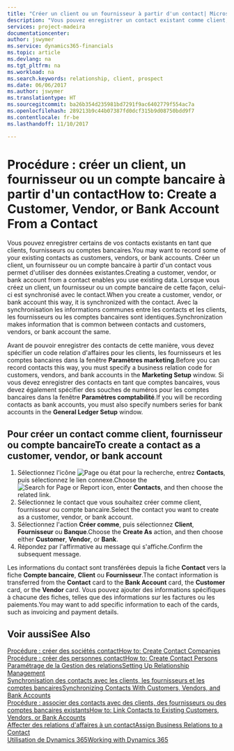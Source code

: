 ```yaml
---
title: "Créer un client ou un fournisseur à partir d'un contact| Microsoft Docs"
description: "Vous pouvez enregistrer un contact existant comme client, fournisseur, ou compte bancaire à l'aide des données existantes et spécifier une relation d'affaires."
services: project-madeira
documentationcenter: 
author: jswymer
ms.service: dynamics365-financials
ms.topic: article
ms.devlang: na
ms.tgt_pltfrm: na
ms.workload: na
ms.search.keywords: relationship, client, prospect
ms.date: 06/06/2017
ms.author: jswymer
ms.translationtype: HT
ms.sourcegitcommit: ba26b354d235981bd7291f9ac6402779f554ac7a
ms.openlocfilehash: 289213b9c44b07387fd0dcf315b9d08750bdd9f7
ms.contentlocale: fr-be
ms.lasthandoff: 11/10/2017

---
```

# <a name="how-to-create-a-customer-vendor-or-bank-account-from-a-contact"></a><span data-ttu-id="6d145-103">Procédure : créer un client, un fournisseur ou un compte bancaire à partir d'un contact</span><span class="sxs-lookup"><span data-stu-id="6d145-103">How to: Create a Customer, Vendor, or Bank Account From a Contact</span></span>
<span data-ttu-id="6d145-104">Vous pouvez enregistrer certains de vos contacts existants en tant que clients, fournisseurs ou comptes bancaires.</span><span class="sxs-lookup"><span data-stu-id="6d145-104">You may want to record some of your existing contacts as customers, vendors, or bank accounts.</span></span> <span data-ttu-id="6d145-105">Créer un client, un fournisseur ou un compte bancaire à partir d'un contact vous permet d'utiliser des données existantes.</span><span class="sxs-lookup"><span data-stu-id="6d145-105">Creating a customer, vendor, or bank account from a contact enables you use existing data.</span></span> <span data-ttu-id="6d145-106">Lorsque vous créez un client, un fournisseur ou un compte bancaire de cette façon, celui-ci est synchronisé avec le contact.</span><span class="sxs-lookup"><span data-stu-id="6d145-106">When you create a customer, vendor, or bank account this way, it is synchronized with the contact.</span></span> <span data-ttu-id="6d145-107">Avec la synchronisation les informations communes entre les contacts et les clients, les fournisseurs ou les comptes bancaires sont identiques.</span><span class="sxs-lookup"><span data-stu-id="6d145-107">Synchronization makes information that is common between contacts and customers, vendors, or bank account the same.</span></span>

<span data-ttu-id="6d145-108">Avant de pouvoir enregistrer des contacts de cette manière, vous devez spécifier un code relation d'affaires pour les clients, les fournisseurs et les comptes bancaires dans la fenêtre **Paramètres marketing**.</span><span class="sxs-lookup"><span data-stu-id="6d145-108">Before you can record contacts this way, you must specify a business relation code for customers, vendors, and bank accounts in the **Marketing Setup** window.</span></span> <span data-ttu-id="6d145-109">Si vous devez enregistrer des contacts en tant que comptes bancaires, vous devez également spécifier des souches de numéros pour les comptes bancaires dans la fenêtre **Paramètres comptabilité**.</span><span class="sxs-lookup"><span data-stu-id="6d145-109">If you will be recording contacts as bank accounts, you must also specify numbers series for bank accounts in the **General Ledger Setup** window.</span></span>

## <a name="to-create-a-contact-as-a-customer-vendor-or-bank-account"></a><span data-ttu-id="6d145-110">Pour créer un contact comme client, fournisseur ou compte bancaire</span><span class="sxs-lookup"><span data-stu-id="6d145-110">To create a contact as a customer, vendor, or bank account</span></span>
1. <span data-ttu-id="6d145-111">Sélectionnez l'icône ![Page ou état pour la recherche](media/ui-search/search_small.png "Page ou état pour la recherche"), entrez **Contacts**, puis sélectionnez le lien connexe.</span><span class="sxs-lookup"><span data-stu-id="6d145-111">Choose the ![Search for Page or Report](media/ui-search/search_small.png "Search for Page or Report icon") icon, enter **Contacts**, and then choose the related link.</span></span>
2. <span data-ttu-id="6d145-112">Sélectionnez le contact que vous souhaitez créer comme client, fournisseur ou compte bancaire.</span><span class="sxs-lookup"><span data-stu-id="6d145-112">Select the contact you want to create as a customer, vendor, or bank account.</span></span>
3. <span data-ttu-id="6d145-113">Sélectionnez l'action **Créer comme**, puis sélectionnez **Client**, **Fournisseur** ou **Banque**.</span><span class="sxs-lookup"><span data-stu-id="6d145-113">Choose the **Create As** action, and then choose either **Customer**, **Vendor**, or **Bank**.</span></span>
4. <span data-ttu-id="6d145-114">Répondez par l'affirmative au message qui s'affiche.</span><span class="sxs-lookup"><span data-stu-id="6d145-114">Confirm the subsequent message.</span></span>

<span data-ttu-id="6d145-115">Les informations du contact sont transférées depuis la fiche **Contact** vers la fiche **Compte bancaire**, **Client** ou **Fournisseur**.</span><span class="sxs-lookup"><span data-stu-id="6d145-115">The contact information is transferred from the **Contact** card to the **Bank Account** card, the **Customer** card, or the **Vendor** card.</span></span> <span data-ttu-id="6d145-116">Vous pouvez ajouter des informations spécifiques à chacune des fiches, telles que des informations sur les factures ou les paiements.</span><span class="sxs-lookup"><span data-stu-id="6d145-116">You may want to add specific information to each of the cards, such as invoicing and payment details.</span></span>

## <a name="see-also"></a><span data-ttu-id="6d145-117">Voir aussi</span><span class="sxs-lookup"><span data-stu-id="6d145-117">See Also</span></span>
[<span data-ttu-id="6d145-118">Procédure : créer des sociétés contact</span><span class="sxs-lookup"><span data-stu-id="6d145-118">How to: Create Contact Companies</span></span>](marketing-create-contact-companies.md)  
[<span data-ttu-id="6d145-119">Procédure : créer des personnes contact</span><span class="sxs-lookup"><span data-stu-id="6d145-119">How to: Create Contact Persons</span></span>](marketing-create-contact-persons.md)  
[<span data-ttu-id="6d145-120">Paramétrage de la Gestion des relations</span><span class="sxs-lookup"><span data-stu-id="6d145-120">Setting Up Relationship Management</span></span>](marketing-setup-marketing.md)  
[<span data-ttu-id="6d145-121">Synchronisation des contacts avec les clients, les fournisseurs et les comptes bancaires</span><span class="sxs-lookup"><span data-stu-id="6d145-121">Synchronizing Contacts With Customers, Vendors, and Bank Accounts</span></span>](marketing-synchronize-contacts-customers-vendors-bank-accounts.md)  
[<span data-ttu-id="6d145-122">Procédure : associer des contacts avec des clients, des fournisseurs ou des comptes bancaires existants</span><span class="sxs-lookup"><span data-stu-id="6d145-122">How to: Link Contacts to Existing Customers, Vendors, or Bank Accounts</span></span>](marketing-how-link-contact.md)  
[<span data-ttu-id="6d145-123">Affecter des relations d'affaires à un contact</span><span class="sxs-lookup"><span data-stu-id="6d145-123">Assign Business Relations to a Contact</span></span>](marketing-business-relations.md#AssignBusRelContact)  
[<span data-ttu-id="6d145-124">Utilisation de Dynamics 365</span><span class="sxs-lookup"><span data-stu-id="6d145-124">Working with Dynamics 365</span></span>](ui-work-product.md)

